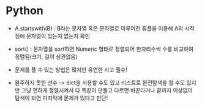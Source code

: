 # Python

- A.startswith(B) : B라는 문자열 혹은 문자열로 이루어진 튜플을 이용해 A의 시작점에 문자열이 있는지 없는지 확인 

- sort() : 문자열을 sort하면 Numeric 형태로 정렬되어 한자리수씩 수를 비교하여 정렬됨(크기, 길이 상관없음)
- 문제를 풀 수 있는 방법은 많지만 유연한 사고 필수! 

- 완주하지 못한 선수 -> dict을 사용할 수도 있고 리스트로 완전탐색을 할 수도 있지만 그냥 편하게 정렬시켜서 다 똑같이 만들고 다르면 바꾼다거나 끝까지 이상없이 탐색이 되면 마지막에 문제가 있다고 판단!